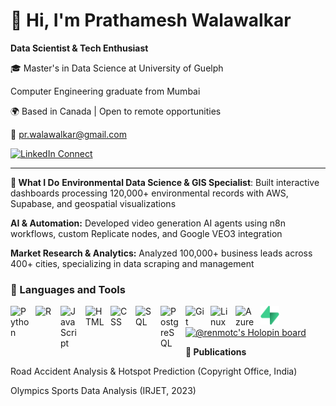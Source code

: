 # 👋 Hi, I'm Prathamesh Walawalkar

**Data Scientist & Tech Enthusiast**

🎓 Master's in Data Science at University of Guelph

Computer Engineering graduate from Mumbai

🌍 Based in Canada | Open to remote opportunities

📧 pr.walawalkar@gmail.com

<a href="https://www.linkedin.com/in/prathameshwalawalkar/" target="_blank">
  <img alt="LinkedIn Connect" title="Connect with me on LinkedIn" src="https://custom-icon-badges.demolab.com/badge/LinkedIn-CONNECT-%230A66C2?logo=linkedin&logoColor=white&style=for-the-badge&labelColor=0A66C2"/>
</a>


---


**🚀 What I Do**
**Environmental Data Science & GIS Specialist**: Built interactive dashboards processing 120,000+ environmental records with AWS, Supabase, and geospatial visualizations

**AI & Automation:** Developed video generation AI agents using n8n workflows, custom Replicate nodes, and Google VEO3 integration

**Market Research & Analytics:** Analyzed 100,000+ business leads across 400+ cities, specializing in data scraping and management

### 🧰 Languages and Tools

<img align="left" alt="Python" width="30px" style="padding-right:10px;" src="https://cdn.jsdelivr.net/gh/devicons/devicon/icons/python/python-plain.svg"/>
<img align="left" alt="R" width="30px" style="padding-right:10px;" src="https://cdn.jsdelivr.net/gh/devicons/devicon/icons/r/r-original.svg"/>
<img align="left" alt="JavaScript" width="30px" style="padding-right:10px;" src="https://cdn.jsdelivr.net/gh/devicons/devicon/icons/javascript/javascript-plain.svg"/>
<img align="left" alt="HTML" width="30px" style="padding-right:10px;" src="https://cdn.jsdelivr.net/gh/devicons/devicon/icons/html5/html5-plain.svg"/>
<img align="left" alt="CSS" width="30px" style="padding-right:10px;" src="https://cdn.jsdelivr.net/gh/devicons/devicon/icons/css3/css3-plain.svg"/>
<img align="left" alt="SQL" width="30px" style="padding-right:10px;" src="https://cdn.jsdelivr.net/gh/devicons/devicon/icons/mysql/mysql-original.svg"/>
<img align="left" alt="PostgreSQL" width="30px" style="padding-right:10px;" src="https://cdn.jsdelivr.net/gh/devicons/devicon/icons/postgresql/postgresql-original.svg"/>
<img align="left" alt="Git" width="30px" style="padding-right:10px;" src="https://cdn.jsdelivr.net/gh/devicons/devicon/icons/git/git-original.svg"/>
<img align="left" alt="Linux" width="30px" style="padding-right:10px;" src="https://cdn.jsdelivr.net/gh/devicons/devicon/icons/linux/linux-original.svg"/>
<img align="left" alt="Azure" width="30px" style="padding-right:10px;" src="https://cdn.jsdelivr.net/gh/devicons/devicon/icons/azure/azure-original.svg"/>
<img align="left" alt="Supabase" width="30px" style="padding-right:10px;" src="https://raw.githubusercontent.com/devicons/devicon/master/icons/supabase/supabase-original.svg"/>

<br />

[![@renmotc's Holopin board](https://holopin.me/renmotc)](https://holopin.me/@renmotc)

**📝 Publications**

Road Accident Analysis & Hotspot Prediction (Copyright Office, India)

Olympics Sports Data Analysis (IRJET, 2023)

<!--
**RenmoTC/RenmoTC** is a ✨ _special_ ✨ repository because its `README.md` (this file) appears on your GitHub profile.

Here are some ideas to get you started:

- 🔭 I’m currently working on ...
- 🌱 I’m currently learning ...
- 👯 I’m looking to collaborate on ...
- 🤔 I’m looking for help with ...
- 💬 Ask me about ...
- 📫 How to reach me: ...
- 😄 Pronouns: ...
- ⚡ Fun fact: ...
-->
